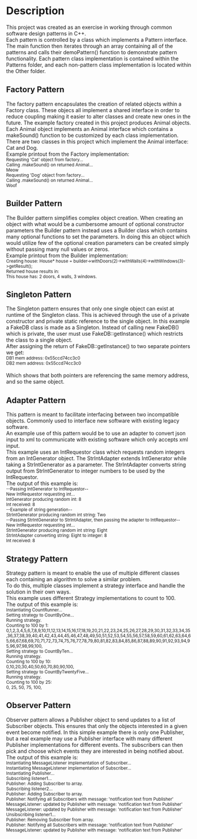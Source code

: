 # Description
This project was created as an exercise in working through common software design patterns in C++.  
Each pattern is controlled by a class which implements a Pattern interface. The main function then iterates through an array containing all of the patterns and calls their demoPattern() function to demonstrate pattern functionality.
Each pattern class implementation is contained within the Patterns folder, and each non-pattern class implementation is located within the Other folder.

## Factory Pattern
The factory pattern encapsulates the creation of related objects within a Factory class. These objecs all implement a shared interface in order to reduce coupling making it easier to alter classes and create new ones in the future.
The example factory created in this project produces Animal objects. Each Animal object implements an Animal interface which contains a makeSound() function to be customized by each class implementation.
There are two classes in this project which implement the Animal interface: Cat and Dog.  
Example printout from the Factory implementation:  
<sub>
Requesting 'Cat' object from factory...  
Calling .makeSound() on returned Animal...  
Meow  
Requesting 'Dog' object from factory...  
Calling .makeSound() on returned Animal...  
Woof  
</sub>

## Builder Pattern
The Builder pattern simplifies complex object creation. When creating an object with what would be a cumbersome amount of optional constructor parameters the Builder pattern instead uses a Builder class which contains many optional functions to set the parameters. In doing this an object which would utilize few of the optional creation parameters can be created simply without passing many null values or zeros.  
Example printout from the Builder implementation:  
<sub>
Creating house: House* house = builder->withDoors(2)->withWalls(4)->withWindows(3)->getResult();  
Returned house results in:   
This house has: 2 doors, 4 walls, 3 windows.  
</sub>

## Singleton Pattern
The Singleton pattern ensures that only one single object can exist at runtime of the Singleton class. This is achieved through the use of a private constructor and private static reference to the single object. In this example a FakeDB class is made as a Singleton. Instead of calling new FakeDB() which is private, the user must use FakeDB::getInstance() which restricts the class to a single object.  
After assigning the return of FakeDB::getInstance() to two separate pointers we get:  
<sub>
DB1 mem address: 0x55ccd74cc3c0  
DB2 mem address: 0x55ccd74cc3c0  
</sub>  
Which shows that both pointers are referencing the same memory address, and so the same object.  

## Adapter Pattern
This pattern is meant to facilitate interfacing between two incompatible objects. Commonly used to interface new software with existing legacy software.  
An example use of this pattern would be to use an adapter to convert json input to xml to communicate with existing software which only accepts xml input.  
This example uses an IntRequestor class which requests random integers from an IntGenerator object. The StrIntAdapter extends IntGenerator while taking a StrIntGenerator as a parameter. The StrIntAdapter converts string output from StrIntGenerator to integer numbers to be used by the IntRequestor.  
The output of this example is:  
<sub>
--Passing IntGenerator to IntRequestor--  
New IntRequestor requesting int...  
IntGenerator producing random int: 8  
Int received: 8  
--Example of string generation--  
StrIntGenerator producing random int string: Two  
--Passing StrIntGenerator to StrIntAdapter, then passing the adapter to IntRequestor--  
New IntRequestor requesting int...  
StrIntGenerator producing random int string: Eight  
StrIntAdapter converting string: Eight to integer: 8  
Int received: 8  
</sub>

## Strategy Pattern
Strategy pattern is meant to enable the use of multiple different classes each containing an algorithm to solve a similar problem.  
To do this, multiple classes implement a strategy interface and handle the solution in their own ways.  
This example uses different Strategy implementations to count to 100.  
The output of this example is:  
<sub>
Instantiating CountRunner...  
Setting strategy to CountByOne...  
Running strategy.  
Counting to 100 by 1:  
0,1,2,3,4,5,6,7,8,9,10,11,12,13,14,15,16,17,18,19,20,21,22,23,24,25,26,27,28,29,30,31,32,33,34,35,36,37,38,39,40,41,42,43,44,45,46,47,48,49,50,51,52,53,54,55,56,57,58,59,60,61,62,63,64,65,66,67,68,69,70,71,72,73,74,75,76,77,78,79,80,81,82,83,84,85,86,87,88,89,90,91,92,93,94,95,96,97,98,99,100,  
Setting strategy to CountByTen...  
Running strategy.  
Counting to 100 by 10:  
0,10,20,30,40,50,60,70,80,90,100,  
Setting strategy to CountByTwentyFive...  
Running strategy.  
Counting to 100 by 25:  
0, 25, 50, 75, 100,  
</sub>

## Observer Pattern
Observer pattern allows a Publisher object to send updates to a list of Subscriber objects. This ensures that only the objects interested in a given event become notified. In this simple example there is only one Publisher, but a real example may use a Publisher interface with many different Publisher implementations for different events. The subscribers can then pick and choose which events they are interested in being notified about.  
The output of this example is:  
<sub>
Instantiating MessageListener implementation of Subscriber...  
Instantiating MessageListener implementation of Subscriber...  
Instantiating Publisher...  
Subscribing listener1...  
Publisher: Adding Subscriber to array.  
Subscribing listener2...  
Publisher: Adding Subscriber to array.  
Publisher: Notifying all Subscribers with message: 'notification text from Publisher'  
MessageListener: updated by Publisher with message: 'notification text from Publisher'  
MessageListener: updated by Publisher with message: 'notification text from Publisher'  
Unsibscribing listener1...  
Publisher: Removing Subscriber from array.  
Publisher: Notifying all Subscribers with message: 'notification text from Publisher'  
MessageListener: updated by Publisher with message: 'notification text from Publisher'  
</sub>
